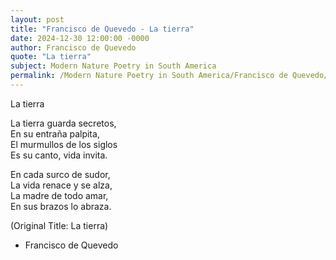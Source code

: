 ```yaml
---
layout: post
title: "Francisco de Quevedo - La tierra"
date: 2024-12-30 12:00:00 -0000
author: Francisco de Quevedo
quote: "La tierra"
subject: Modern Nature Poetry in South America
permalink: /Modern Nature Poetry in South America/Francisco de Quevedo/Francisco de Quevedo - La tierra
---
```


La tierra

La tierra guarda secretos,  
En su entraña palpita,  
El murmullos de los siglos  
Es su canto, vida invita.

En cada surco de sudor,  
La vida renace y se alza,  
La madre de todo amar,  
En sus brazos lo abraza.

(Original Title: La tierra)

- Francisco de Quevedo
